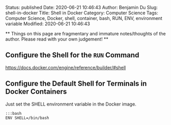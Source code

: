 Status: published
Date: 2020-06-21 10:46:43
Author: Benjamin Du
Slug: shell-in-docker
Title: Shell in Docker
Category: Computer Science
Tags: Computer Science, Docker, shell, container, bash, RUN, ENV, environment variable
Modified: 2020-06-21 10:46:43

**
Things on this page are fragmentary and immature notes/thoughts of the author.
Please read with your own judgement!
**

## Configure the Shell for the `RUN` Command

https://docs.docker.com/engine/reference/builder/#shell

## Configure the Default Shell for Terminals in Docker Containers

Just set the SHELL environment variable in the Docker image.

    :::bash
    ENV SHELL=/bin/bash